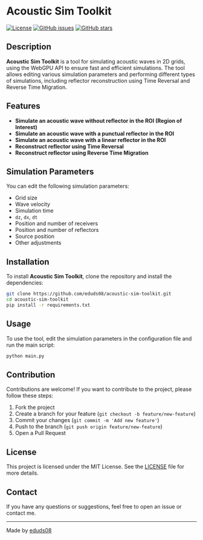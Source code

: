 
# Acoustic Sim Toolkit

[![License](https://img.shields.io/badge/license-MIT-blue.svg)](https://github.com/eduds08/acoustic-sim-toolkit/blob/main/LICENSE)
[![GitHub issues](https://img.shields.io/github/issues/eduds08/acoustic-sim-toolkit)](https://github.com/eduds08/acoustic-sim-toolkit/issues)
[![GitHub stars](https://img.shields.io/github/stars/eduds08/acoustic-sim-toolkit)](https://github.com/eduds08/acoustic-sim-toolkit/stargazers)

## Description

**Acoustic Sim Toolkit** is a tool for simulating acoustic waves in 2D grids, using the WebGPU API to ensure fast and efficient simulations. The tool allows editing various simulation parameters and performing different types of simulations, including reflector reconstruction using Time Reversal and Reverse Time Migration.

## Features

- **Simulate an acoustic wave without reflector in the ROI (Region of Interest)**
- **Simulate an acoustic wave with a punctual reflector in the ROI**
- **Simulate an acoustic wave with a linear reflector in the ROI**
- **Reconstruct reflector using Time Reversal**
- **Reconstruct reflector using Reverse Time Migration**

## Simulation Parameters

You can edit the following simulation parameters:
- Grid size
- Wave velocity
- Simulation time
- `dz`, `dx`, `dt`
- Position and number of receivers
- Position and number of reflectors
- Source position
- Other adjustments

## Installation

To install **Acoustic Sim Toolkit**, clone the repository and install the dependencies:

```bash
git clone https://github.com/eduds08/acoustic-sim-toolkit.git
cd acoustic-sim-toolkit
pip install -r requirements.txt
```

## Usage

To use the tool, edit the simulation parameters in the configuration file and run the main script:

```bash
python main.py
```

## Contribution

Contributions are welcome! If you want to contribute to the project, please follow these steps:

1. Fork the project
2. Create a branch for your feature (`git checkout -b feature/new-feature`)
3. Commit your changes (`git commit -m 'Add new feature'`)
4. Push to the branch (`git push origin feature/new-feature`)
5. Open a Pull Request

## License

This project is licensed under the MIT License. See the [LICENSE](https://github.com/eduds08/acoustic-sim-toolkit/blob/main/LICENSE) file for more details.

## Contact

If you have any questions or suggestions, feel free to open an issue or contact me.

---

Made by [eduds08](https://github.com/eduds08)
